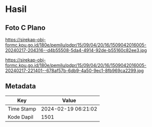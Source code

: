 # Hasil

## Foto C Plano

https://sirekap-obj-formc.kpu.go.id/180e/pemilu/pdpr/15/09/04/20/16/1509042016005-20240217-204316--d4b55508-5da4-4914-92de-b55160c82ee3.jpg

https://sirekap-obj-formc.kpu.go.id/180e/pemilu/pdpr/15/09/04/20/16/1509042016005-20240217-221401--678af57b-6db9-4a50-9ec1-8fb969ca2299.jpg


## Metadata

| Key        | Value               |
| ---------- | ------------------- |
| Time Stamp | 2024-02-19 06:21:02 |
| Kode Dapil | 1501                |




